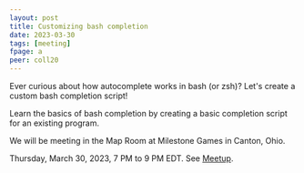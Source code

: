 ```yaml
---
layout: post
title: Customizing bash completion
date: 2023-03-30
tags: [meeting]
fpage: a
peer: coll20
---
```


Ever curious about how autocomplete works in bash (or zsh)? Let's create a
custom bash completion script!

Learn the basics of bash completion by creating a basic completion script for
an existing program.

We will be meeting in the Map Room at Milestone Games in Canton, Ohio.

Thursday, March 30, 2023, 7 PM to 9 PM EDT. See [Meetup]({{site.meetupurl}}).
